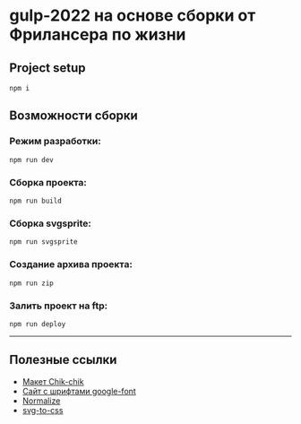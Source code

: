 # gulp-2022 на основе сборки от Фрилансера по жизни

## Project setup

```
npm i
```

## Возможности сборки

### Режим разработки:
```
npm run dev
```

### Сборка проекта:
```
npm run build
```

### Сборка svgsprite:
```
npm run svgsprite
```

### Создание архива проекта:
```
npm run zip
```

### Залить проект на ftp:
```
npm run deploy
```

***

## Полезные ссылки
- [Макет Chik-chik](https://www.figma.com/file/OeGwXCiT0ZrKIcGQpWE7hg/chik-chik-(Intensive)?t=KuWCEIjM2ifNHlRr-6)
- [Сайт с шрифтами google-font](https://gwfh.mranftl.com/fonts)
- [Normalize](https://necolas.github.io/normalize.css/)
- [svg-to-css](https://yoksel.github.io/url-encoder/)